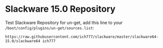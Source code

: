 # Slackware 15.0 Repository

Test Slackware Repository for un-get, add this line to your `/boot/config/plugins/un-get/sources.list`:

`https://raw.githubusercontent.com/ich777/slackware/master/slackware64-15.0/slackware64 ich777`